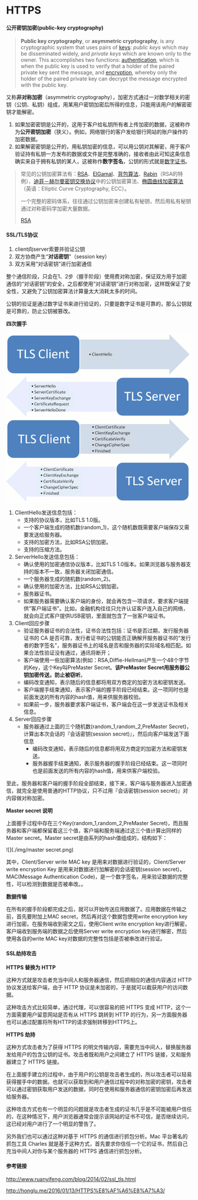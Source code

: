 # HTTPS

#### 公开密钥加密(public-key cryptography)

> **Public key cryptography**, or **asymmetric cryptography**, is any cryptographic system that uses pairs of [keys](https://en.wikipedia.org/wiki/Cryptographic_key): *public keys* which may be disseminated widely, and *private keys* which are known only to the owner. This accomplishes two functions: [authentication](https://en.wikipedia.org/wiki/Authentication_protocol), which is when the public key is used to verify that a holder of the paired private key sent the message, and [encryption](https://en.wikipedia.org/wiki/Encryption), whereby only the holder of the paired private key can decrypt the message encrypted with the public key.

又称**非对称加密**（asymmetric cryptography），加密方式通过一对数学相关的密钥（公钥、私钥）组成，用某用户密钥加密后所得的信息，只能用该用户的解密密钥才能解密。

1. 如果加密密钥是公开的，这用于客户给私钥所有者上传加密的数据，这被称作为**公开密钥加密**（狭义）。例如，网络银行的客户发给银行网站的账户操作的加密数据。
2. 如果解密密钥是公开的，用私钥加密的信息，可以用公钥对其解密，用于客户验证持有私钥一方发布的数据或文件是完整准确的，接收者由此可知这条信息确实来自于拥有私钥的某人，这被称作**数字签名**，公钥的形式就是[数字证书](https://zh.wikipedia.org/wiki/%E6%95%B0%E5%AD%97%E8%AF%81%E4%B9%A6)。

> 常见的公钥加密算法有：[RSA](https://zh.wikipedia.org/wiki/RSA%E5%8A%A0%E5%AF%86%E6%BC%94%E7%AE%97%E6%B3%95)、[ElGamal](https://zh.wikipedia.org/w/index.php?title=ElGamal&action=edit&redlink=1)、[背包算法](https://zh.wikipedia.org/w/index.php?title=%E8%83%8C%E5%8C%85%E7%AE%97%E6%B3%95&action=edit&redlink=1)、[Rabin](https://zh.wikipedia.org/w/index.php?title=Rabin&action=edit&redlink=1)（RSA的特例）、[迪菲－赫尔曼密钥交换协议](https://zh.wikipedia.org/wiki/%E8%BF%AA%E8%8F%B2%EF%BC%8D%E8%B5%AB%E5%B0%94%E6%9B%BC%E5%AF%86%E9%92%A5%E4%BA%A4%E6%8D%A2%E5%8D%8F%E8%AE%AE)中的公钥加密算法、[椭圆曲线加密算法](https://zh.wikipedia.org/wiki/%E6%A4%AD%E5%9C%86%E6%9B%B2%E7%BA%BF%E5%8A%A0%E5%AF%86%E7%AE%97%E6%B3%95)（英语：Elliptic Curve Cryptography, ECC）。
>
> 一个完整的密码体系，往往通过公钥加密来创建私有秘钥，然后用私有秘钥通过对称密码学加密大量数据。
>
> [RSA](http://www.ruanyifeng.com/blog/2013/07/rsa_algorithm_part_two.html)



#### SSL/TLS协议

1. client向server索要并验证公钥
2. 双方协商产生“**对话密钥**”（session key）
3. 双方采用“对话密钥”进行加密通信

整个通信阶段，只会在1、2步（握手阶段）使用费对称加密，保证双方用于加密通信的“对话密钥”的安全，之后都使用“对话密钥”进行对称加密，这样既保证了安全性，又避免了公钥加密算法计算量太大消耗太多的时间。

公钥的验证是通过数字证书来进行验证的，只要是数字证书是可靠的，那么公钥就是可靠的，防止公钥被篡改。

**四次握手**

![](./img/htpps-handshake.png)

1. ClientHello发送信息包括：
   - 支持的协议版本，比如TLS 1.0版。
   - 一个客户端生成的随机数(random_1)，这个随机数既需要客户端保存又需要发送给服务器。
   - 支持的加密方法，比如RSA公钥加密。
   - 支持的压缩方法。
2. ServerHello发送信息包括：
   - 确认使用的加密通信协议版本，比如TLS 1.0版本。如果浏览器与服务器支持的版本不一致，服务器关闭加密通信。
   - 一个服务器生成的随机数(random_2)。
   - 确认使用的加密方法，比如RSA公钥加密。
   - 服务器证书。
   - 如果服务器需要确认客户端的身份，就会再包含一项请求，要求客户端提供”客户端证书”。比如，金融机构往往只允许认证客户连入自己的网络，就会向正式客户提供USB密钥，里面就包含了一张客户端证书。
3. Client回应步骤
   - 验证服务器证书的合法性，证书合法性包括：证书是否过期，发行服务器证书的 CA 是否可靠，发行者证书的公钥能否正确解开服务器证书的“发行者的数字签名”，服务器证书上的域名是否和服务器的实际域名相匹配。如果合法性验证没有通过，通讯将断开；
   - 客户端使用一些加密算法(例如：RSA,Diffie-Hellman)产生一个48个字节的Key，这个Key叫PreMaster Secret。**该PreMaster Secret用服务器公钥加密传送，防止被窃听**。
   - 编码改变通知，表示随后的信息都将用双方商定的加密方法和密钥发送。
   - 客户端握手结束通知，表示客户端的握手阶段已经结束。这一项同时也是前面发送的所有内容的hash值，用来供服务器校验。
   - 如果前一步，服务器要求客户端证书，客户端会在这一步发送证书及相关信息。
4. Server回应步骤
   - 服务器通过上面的三个随机数(random_1,random_2,PreMaster Secret)，计算出本次会话的『会话密钥(session secret)』，然后向客户端发送下面信息
     - 编码改变通知，表示随后的信息都将用双方商定的加密方法和密钥发送。
     - 服务器握手结束通知，表示服务器的握手阶段已经结束。这一项同时也是前面发送的所有内容的hash值，用来供客户端校验。

至此，服务器和客户端的握手阶段全部结束，接下来，客户端与服务器进入加密通信，就完全是使用普通的HTTP协议，只不过用『会话密钥(session secret)』对内容做对称加密。

**Master secret 说明**

上面握手过程中存在三个Key(random_1,random_2,PreMaster Secret)，而且服务器和客户端都保留着这三个值，客户端和服务端通过这三个值计算出同样的Master secret。Master secret是由系列的hash值组成的，结构如下：

![](./img/master secret.png)

其中，Client/Server write MAC key 是用来对数据进行验证的，Client/Server write encryption Key 是用来对数据进行加解密的会话密钥(session secret)，MAC(Message Authentication Code)，是一个数字签名，用来验证数据的完整性，可以检测到数据是否被串改。。

**数据传输**

在所有的握手阶段都完成之后，就可以开始传送应用数据了。应用数据在传输之前，首先要附加上MAC secret，然后再对这个数据包使用write encryption key进行加密。在服务端收到密文之后，使用Client write encryption key进行解密，客户端收到服务端的数据之后使用Server write encryption key进行解密，然后使用各自的write MAC key对数据的完整性包括是否被串改进行验证。



#### SSL劫持攻击

**HTTPS 替换为 HTTP**

这种方式就是攻击者充当中间人和服务器通信，然后把相应的通信内容通过 HTTP 协议发送给客户端，由于 HTTP 协议是未加密的，于是就可以截获用户的访问数据。

这种攻击方式比较简单，通过代理，可以很容易的把 HTTPS 变成 HTTP，这个一方面需要用户留意网站是否有从 HTTPS 跳转到 HTTP 的行为，另一方面服务器也可以通过配置将所有HTTP的请求强制转移到HTTPS上。

**HTTPS 劫持**

这种方式攻击者为了获得 HTTPS 的明文传输内容，需要充当中间人，替换服务器发给用户的包含公钥的证书。攻击者既和用户之间建立了 HTTPS 链接，又和服务器建立了 HTTPS 链接。

在上面握手建立的过程中，由于用户的公钥是攻击者生成的，所以攻击者可以轻易获得握手中的数据。也就可以获取到和用户通信过程中的对称加密的密钥，攻击者可以通过密钥获取用户发送的数据，同时在使用和服务器通信的密钥加密后再发送给服务器。

这种攻击方式也有一个明显的问题就是攻击者生成的证书几乎是不可能被用户信任的，在这种情况下，用户浏览器通常会提示该网站的证书不可信，是否继续访问，这已经对用户进行了一个明显的警告了。

另外我们也可以通过这种对基于 HTTPS 的通信进行抓包分析。Mac 平台著名的抓包工具 Charles 就是基于这种方式，首先要求你信任一个它的证书，然后自己充当中间人对你与某个服务器的 HTTPS 通信进行抓包分析。



#### 参考链接

http://www.ruanyifeng.com/blog/2014/02/ssl_tls.html

http://honglu.me/2016/01/13/HTTPS%E8%AF%A6%E8%A7%A3/